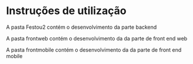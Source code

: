 # Instruções de utilização

A pasta Festou2 contém o desenvolvimento da parte backend

A pasta frontweb contém o desenvolvimento da da parte de front end web

A pasta frontmobile contém o desenvolvimento da da parte de front end mobile
